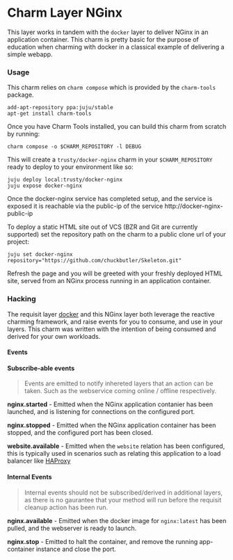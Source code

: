 # Charm Layer NGinx

This layer works in tandem with the `docker` layer to deliver NGinx in an
application container. This charm is pretty basic for the purpose of education
when charming with docker in a classical example of delivering a simple webapp.

### Usage

This charm relies on `charm compose` which is provided by the `charm-tools`
package.

    add-apt-repository ppa:juju/stable
    apt-get install charm-tools

Once you have Charm Tools installed, you can build this charm from scratch by
running:

    charm compose -o $CHARM_REPOSITORY -l DEBUG

This will create a `trusty/docker-nginx` charm in your `$CHARM_REPOSITORY`
ready to deploy to your environment like so:

    juju deploy local:trusty/docker-nginx
    juju expose docker-nginx

Once the docker-nginx service has completed setup, and the service is exposed
it is reachable via the public-ip of the service http://docker-nginx-public-ip

To deploy a static HTML site out of VCS (BZR and Git are currently supported)
set the repository path on the charm to a public clone url of your project:

    juju set docker-nginx repository="https://github.com/chuckbutler/Skeleton.git"

Refresh the page and you will be greeted with your freshly deployed HTML site,
served from an NGinx process running in an application container.

### Hacking

The requisit layer [docker](https://github.com/juju-solutions/layer-docker) and
this NGinx layer both leverage the reactive charming framework, and raise events
for you to consume, and use in your layers. This charm was written with the
intention of being consumed and derived for your own workloads.

#### Events

#### Subscribe-able events

> Events are emitted to notify inhereted layers that an action can
be taken. Such as the webservice coming online / offline respectively.

**nginx.started** - Emitted when the NGinx application contanier has been
launched, and is listening for connections on the configured port.

**nginx.stopped** - Emitted when the NGinx application container has been
stopped, and the configured port has been closed.


**website.available** - Emitted when the `website` relation has been configured,
this is typically used in scenarios such as relating this application to a load
balancer like [HAProxy](https://jujucharms.com/trusty/haproxy/)

#### Internal Events

> Internal events should not be subscribed/derived in additional layers, as
there is no gaurantee that your method will run before the requisit cleanup
action has been run.

**nginx.available** - Emitted when the docker image for `nginx:latest` has been
pulled, and the webserver is ready to launch.

**nginx.stop** - Emitted to halt the container, and remove the running app-container
instance and close the port.


